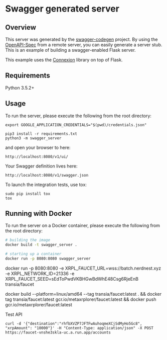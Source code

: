 # Swagger generated server

## Overview
This server was generated by the [swagger-codegen](https://github.com/swagger-api/swagger-codegen) project. By using the
[OpenAPI-Spec](https://github.com/swagger-api/swagger-core/wiki) from a remote server, you can easily generate a server stub.  This
is an example of building a swagger-enabled Flask server.

This example uses the [Connexion](https://github.com/zalando/connexion) library on top of Flask.

## Requirements
Python 3.5.2+

## Usage
To run the server, please execute the following from the root directory:

`export GOOGLE_APPLICATION_CREDENTIALS="$(pwd)/credentials.json"`

```
pip3 install -r requirements.txt
python3 -m swagger_server
```

and open your browser to here:

```
http://localhost:8080/v1/ui/
```

Your Swagger definition lives here:

```
http://localhost:8080/v1/swagger.json
```

To launch the integration tests, use tox:
```
sudo pip install tox
tox
```

## Running with Docker

To run the server on a Docker container, please execute the following from the root directory:

```bash
# building the image
docker build -t swagger_server .

# starting up a container
docker run -p 8080:8080 swagger_server
```

docker run -p 8080:8080 -e XRPL_FAUCET_URL=wss://batch.nerdnest.xyz -e XRPL_NETWORK_ID=21336 -e XRPL_FAUCET_SEED=sEdToPwdVKBHGwBdWhE48Csg6RjeEnB transia/faucet

docker build --platform=linux/amd64 --tag transia/faucet:latest . && docker tag transia/faucet:latest gcr.io/metaxrplorer/faucet:latest && docker push gcr.io/metaxrplorer/faucet:latest

Test API

`curl -d '{"destination":"rhfbXVZP7JFTFwAuhoqmeXCjSdMyHo5Gc8", "xrpAmount": "10000"}' -H "Content-Type: application/json" -X POST https://faucet-vnshe3skla-uc.a.run.app/accounts`